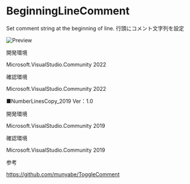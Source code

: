 # BeginningLineComment

Set comment string at the beginning of line.
行頭にコメント文字列を設定

![Preview](https://user-images.githubusercontent.com/98756005/160246967-8f4cfcb6-d11e-4b3a-a2dd-ea85facb57c9.gif)

開発環境

Microsoft.VisualStudio.Community 2022

確認環境

Microsoft.VisualStudio.Community 2022


■NumberLinesCopy_2019 Ver：1.0

開発環境

Microsoft.VisualStudio.Community 2019

確認環境

Microsoft.VisualStudio.Community 2019


参考

https://github.com/munyabe/ToggleComment
